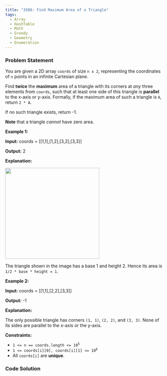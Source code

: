 ```yaml
---
title: "3588: Find Maximum Area of a Triangle"
tags:
  - Array
  - HashTable
  - Math
  - Greedy
  - Geometry
  - Enumeration
---
```

### Problem Statement

<p>You are given a 2D array <code>coords</code> of size <code>n x 2</code>, representing the coordinates of <code>n</code> points in an infinite Cartesian plane.</p>

<p>Find <strong>twice</strong> the <strong>maximum</strong> area of a triangle with its corners at <em>any</em> three elements from <code>coords</code>, such that at least one side of this triangle is <strong>parallel</strong> to the x-axis or y-axis. Formally, if the maximum area of such a triangle is <code>A</code>, return <code>2 * A</code>.</p>

<p>If no such triangle exists, return -1.</p>

<p><strong>Note</strong> that a triangle <em>cannot</em> have zero area.</p>


<p><strong class="example">Example 1:</strong></p>

<div class="example-block">
<p><strong>Input:</strong> <span class="example-io">coords = [[1,1],[1,2],[3,2],[3,3]]</span></p>

<p><strong>Output:</strong> <span class="example-io">2</span></p>

<p><strong>Explanation:</strong></p>

<p><img src="https://assets.leetcode.com/uploads/2025/04/19/image-20250420010047-1.png" style="width: 300px; height: 289px;" /></p>

<p>The triangle shown in the image has a base 1 and height 2. Hence its area is <code>1/2 * base * height = 1</code>.</p>
</div>

<p><strong class="example">Example 2:</strong></p>

<div class="example-block">
<p><strong>Input:</strong> <span class="example-io">coords = [[1,1],[2,2],[3,3]]</span></p>

<p><strong>Output:</strong> <span class="example-io">-1</span></p>

<p><strong>Explanation:</strong></p>

<p>The only possible triangle has corners <code>(1, 1)</code>, <code>(2, 2)</code>, and <code>(3, 3)</code>. None of its sides are parallel to the x-axis or the y-axis.</p>
</div>


<p><strong>Constraints:</strong></p>

<ul>
	<li><code>1 &lt;= n == coords.length &lt;= 10<sup>5</sup></code></li>
	<li><code>1 &lt;= coords[i][0], coords[i][1] &lt;= 10<sup>6</sup></code></li>
	<li>All <code>coords[i]</code> are <strong>unique</strong>.</li>
</ul>


### Code Solution

```python

```
